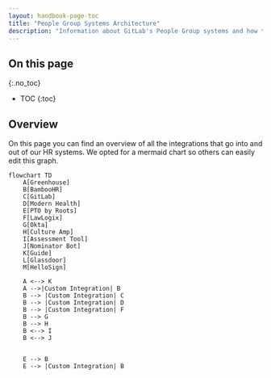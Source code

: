 ```yaml
---
layout: handbook-page-toc
title: "People Group Systems Architecture"
description: "Information about GitLab's People Group systems and how they are all linked together."
---
```


## On this page

{:.no_toc}

- TOC
{:toc}

## Overview
On this page you can find an overview of all the integrations that go into and out of our HR systems. We opted for a mermaid chart so others can easily edit this graph.

```mermaid
flowchart TD
    A[Greenhouse]
    B[BambooHR]
    C[GitLab]
    D[Modern Health]
    E[PTO by Roots]
    F[LawLogix]
    G[Okta]
    H[Culture Amp]
    I[Assessment Tool]
    J[Nominator Bot]
    K[Guide]
    L[Glassdoor]
    M[HelloSign]

    A <--> K
    A -->|Custom Integration| B
    B --> |Custom Integration| C
    B --> |Custom Integration| D
    B --> |Custom Integration| F
    B --> G
    B --> H
    B <--> I
    B <--> J
  

    E --> B
    E --> |Custom Integration| B
```
